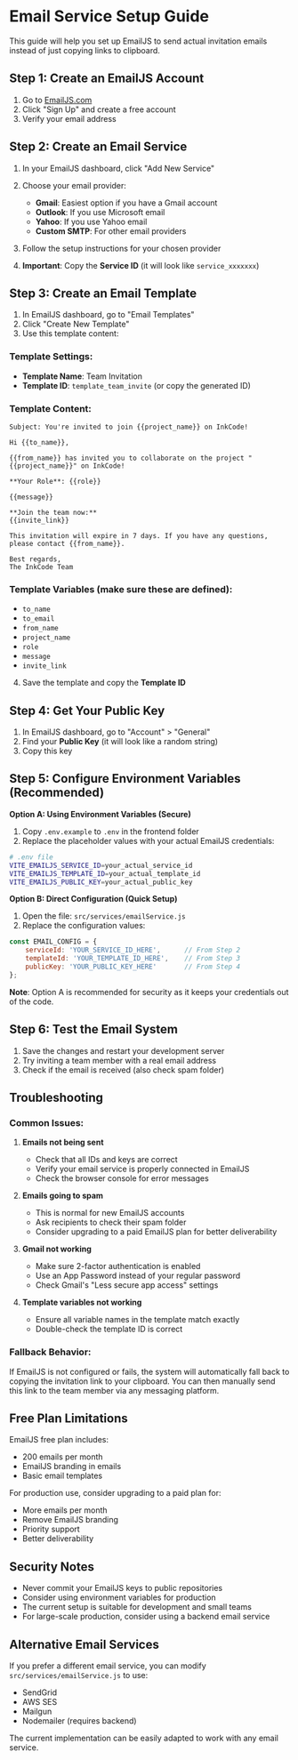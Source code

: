 # Email Service Setup Guide

This guide will help you set up EmailJS to send actual invitation emails instead of just copying links to clipboard.

## Step 1: Create an EmailJS Account

1. Go to [EmailJS.com](https://www.emailjs.com/)
2. Click "Sign Up" and create a free account
3. Verify your email address

## Step 2: Create an Email Service

1. In your EmailJS dashboard, click "Add New Service"
2. Choose your email provider:
   - **Gmail**: Easiest option if you have a Gmail account
   - **Outlook**: If you use Microsoft email
   - **Yahoo**: If you use Yahoo email
   - **Custom SMTP**: For other email providers

3. Follow the setup instructions for your chosen provider
4. **Important**: Copy the **Service ID** (it will look like `service_xxxxxxx`)

## Step 3: Create an Email Template

1. In EmailJS dashboard, go to "Email Templates"
2. Click "Create New Template"
3. Use this template content:

### Template Settings:
- **Template Name**: Team Invitation
- **Template ID**: `template_team_invite` (or copy the generated ID)

### Template Content:
```
Subject: You're invited to join {{project_name}} on InkCode!

Hi {{to_name}},

{{from_name}} has invited you to collaborate on the project "{{project_name}}" on InkCode!

**Your Role**: {{role}}

{{message}}

**Join the team now:**
{{invite_link}}

This invitation will expire in 7 days. If you have any questions, please contact {{from_name}}.

Best regards,
The InkCode Team
```

### Template Variables (make sure these are defined):
- `to_name`
- `to_email`
- `from_name`
- `project_name`
- `role`
- `message`
- `invite_link`

4. Save the template and copy the **Template ID**

## Step 4: Get Your Public Key

1. In EmailJS dashboard, go to "Account" > "General"
2. Find your **Public Key** (it will look like a random string)
3. Copy this key

## Step 5: Configure Environment Variables (Recommended)

**Option A: Using Environment Variables (Secure)**
1. Copy `.env.example` to `.env` in the frontend folder
2. Replace the placeholder values with your actual EmailJS credentials:

```bash
# .env file
VITE_EMAILJS_SERVICE_ID=your_actual_service_id
VITE_EMAILJS_TEMPLATE_ID=your_actual_template_id
VITE_EMAILJS_PUBLIC_KEY=your_actual_public_key
```

**Option B: Direct Configuration (Quick Setup)**
1. Open the file: `src/services/emailService.js`
2. Replace the configuration values:

```javascript
const EMAIL_CONFIG = {
    serviceId: 'YOUR_SERVICE_ID_HERE',      // From Step 2
    templateId: 'YOUR_TEMPLATE_ID_HERE',    // From Step 3
    publicKey: 'YOUR_PUBLIC_KEY_HERE'       // From Step 4
};
```

**Note**: Option A is recommended for security as it keeps your credentials out of the code.

## Step 6: Test the Email System

1. Save the changes and restart your development server
2. Try inviting a team member with a real email address
3. Check if the email is received (also check spam folder)

## Troubleshooting

### Common Issues:

1. **Emails not being sent**
   - Check that all IDs and keys are correct
   - Verify your email service is properly connected in EmailJS
   - Check the browser console for error messages

2. **Emails going to spam**
   - This is normal for new EmailJS accounts
   - Ask recipients to check their spam folder
   - Consider upgrading to a paid EmailJS plan for better deliverability

3. **Gmail not working**
   - Make sure 2-factor authentication is enabled
   - Use an App Password instead of your regular password
   - Check Gmail's "Less secure app access" settings

4. **Template variables not working**
   - Ensure all variable names in the template match exactly
   - Double-check the template ID is correct

### Fallback Behavior:

If EmailJS is not configured or fails, the system will automatically fall back to copying the invitation link to your clipboard. You can then manually send this link to the team member via any messaging platform.

## Free Plan Limitations

EmailJS free plan includes:
- 200 emails per month
- EmailJS branding in emails
- Basic email templates

For production use, consider upgrading to a paid plan for:
- More emails per month
- Remove EmailJS branding
- Priority support
- Better deliverability

## Security Notes

- Never commit your EmailJS keys to public repositories
- Consider using environment variables for production
- The current setup is suitable for development and small teams
- For large-scale production, consider using a backend email service

## Alternative Email Services

If you prefer a different email service, you can modify `src/services/emailService.js` to use:
- SendGrid
- AWS SES
- Mailgun
- Nodemailer (requires backend)

The current implementation can be easily adapted to work with any email service.
